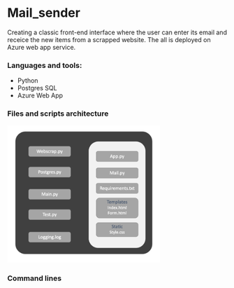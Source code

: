 # Mail_sender

Creating a classic front-end interface where the user can enter its email and receice the new items from a scrapped website. The all is deployed on Azure web app service. 

### Languages and tools: 
- Python
- Postgres SQL
- Azure Web App

### Files and scripts architecture 

<p align="left">
  <img src="https://github.com/Tiphnm/mail_sender/blob/master/Architecture.png" width="350" title="hover text">
</p>

### Command lines 



